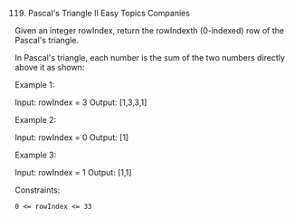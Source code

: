 119. Pascal's Triangle II
Easy
Topics
Companies

Given an integer rowIndex, return the rowIndexth (0-indexed) row of the Pascal's triangle.

In Pascal's triangle, each number is the sum of the two numbers directly above it as shown:

 

Example 1:

Input: rowIndex = 3
Output: [1,3,3,1]

Example 2:

Input: rowIndex = 0
Output: [1]

Example 3:

Input: rowIndex = 1
Output: [1,1]

 

Constraints:

    0 <= rowIndex <= 33
